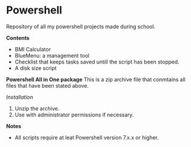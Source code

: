 # Powershell
Repository of all my powershell projects made during school.

**Contents**
  - BMI Calculator
  - BlueMenu: a management tool
  - Checklist that keeps tasks saved untill the script has been stopped.
  - A disk size script

**Powershell All in One package**
This is a zip archive file that conmtains all files that have been stated above.

*Installation*
  1. Unzip the archive.
  2. Use with administrator permissions if necessary.

**Notes**
  - All scripts require at leat Powershell version 7.x.x or higher.
    
